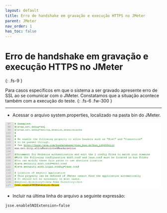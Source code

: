 ```yaml
---
layout: default
title: Erro de handshake em gravação e execução HTTPS no JMeter
parent: JMeter
nav_order: 1
has_toc: false
---
```


# Erro de handshake em gravação e execução HTTPS no JMeter 
{: .fs-9 }

Para casos específicos em que o sistema a ser gravado apresente erro de SSL ao se comunicar com o JMeter. Constatamos que a situação acontece também com a execução do teste.
{: .fs-6 .fw-300 }

---

- Acessar o arquivo system.properties, localizado na pasta bin do JMeter.

![jtd](https://github.com/rafaelvie/faqperformance/blob/dc4c2c284705fccd4b921fc30e0af65c1c3b89f6/img/handshake.png)

- Incluir na última linha do arquivo a seguinte expressão:

```python
jsse.enableSNIExtension=false
```
